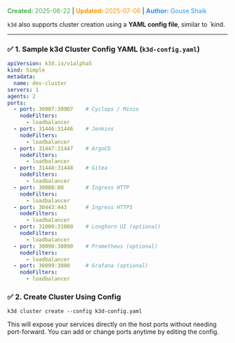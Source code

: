 <span style="color:#4caf50;"><b>Created:</b> 2025-06-22</span> | <span style="color:#ff9800;"><b>Updated:</b> 2025-07-06</span> | <span style="color:#2196f3;"><b>Author:</b> Gouse Shaik</span>

`k3d` also supports cluster creation using a **YAML config file**, similar to `kind.

---
### ✅ **1. Sample k3d Cluster Config YAML (`k3d-config.yaml`)**
```yaml
apiVersion: k3d.io/v1alpha5
kind: Simple
metadata:
  name: dev-cluster
servers: 1
agents: 2
ports:
  - port: 30907:30907    # Cyclops / Minio
    nodeFilters:
      - loadbalancer
  - port: 31446:31446    # Jenkins
    nodeFilters:
      - loadbalancer
  - port: 31447:31447    # ArgoCD
    nodeFilters:
      - loadbalancer
  - port: 31448:31448    # Gitea
    nodeFilters:
      - loadbalancer
  - port: 30080:80       # Ingress HTTP
    nodeFilters:
      - loadbalancer
  - port: 30443:443      # Ingress HTTPS
    nodeFilters:
      - loadbalancer
  - port: 31000:31000    # Longhorn UI (optional)
    nodeFilters:
      - loadbalancer
  - port: 30090:30090    # Prometheus (optional)
    nodeFilters:
      - loadbalancer
  - port: 30099:3000     # Grafana (optional)
    nodeFilters:
      - loadbalancer
```
### ✅ **2. Create Cluster Using Config**
```
k3d cluster create --config k3d-config.yaml
```
This will expose your services directly on the host ports without needing port-forward. You can add or change ports anytime by editing the config.
